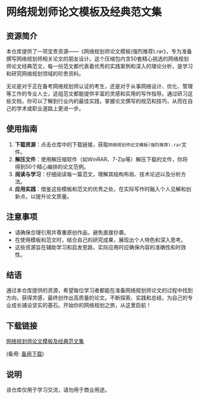 # 网络规划师论文模板及经典范文集

## 资源简介

本仓库提供了一项宝贵资源——《网络规划师论文模板(强烈推荐).rar》，专为准备撰写网络规划师相关论文的朋友设计。这个压缩包内含50套精心挑选的网络规划师论文经典范文，每一份范文都代表着优秀的实践案例和深入的理论分析，是学习和研究网络规划领域的珍贵资料。

无论是对于正在备考网络规划师认证的考生，还是对于从事网络设计、优化、管理等工作的专业人士，这组范文都能提供丰富的灵感和实用的写作指导。通过研习这些文档，你可以了解到行业内的最佳实践，掌握论文撰写的规范和技巧，从而在自己的学术或职业道路上更进一步。

## 使用指南

1. **下载资源**：点击仓库中的下载链接，获取`网络规划师论文模板(强烈推荐).rar`文件。
2. **解压文件**：使用解压缩软件（如WinRAR、7-Zip等）解压下载的文件，你将得到50个精心编排的论文范例。
3. **阅读与学习**：仔细阅读每一篇范文，理解其结构布局、技术论述以及分析方法。
4. **应用实践**：借鉴这些模板和范文的优秀之处，在实际写作时融入个人见解和创新点，以提升论文质量。

## 注意事项

- 请确保合理引用并尊重原创作品，避免直接抄袭。
- 在使用模板和范文时，结合自己的研究成果，展现出个人特色和深入思考。
- 这些资源旨在辅助学习和启发思路，实际应用时应确保内容的准确性和时效性。

## 结语

通过本仓库提供的资源，希望每位学习者都能在准备网络规划师论文的过程中找到方向，获得灵感，最终创作出高质量的论文。不断探索、实践和总结，为自己的专业成长铺设坚实的基石。开始你的网络规划之旅，从这里启航！

## 下载链接
[网络规划师论文模板及经典范文集](https://pan.quark.cn/s/cc737cbe640e) 

(备用: [备用下载](https://pan.baidu.com/s/1UfH2xeoVAMd96O03nP459w?pwd=1234))

## 说明

该仓库仅用于学习交流，请勿用于商业用途。
